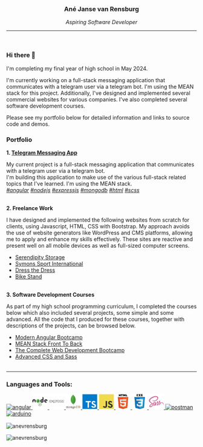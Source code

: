 <h3 align="center">Ané Janse van Rensburg</h3>
<p align="center"><em >Aspiring Software Developer</em></p>

<hr>
<br>

### Hi there 👋

I'm completing my final year of high school in May 2024.

I'm currently working on a full-stack messaging application that communicates with a telegram user via a telegram bot. I'm using the MEAN stack for this project. Additionally, I've  designed and implemented several commercial websites for various companies. I've also completed several software development courses.

Please see my portfolio below for detailed information and links to source code and demos.

### Portfolio

**1. [Telegram Messaging App](https://github.com/AnevRensburg/telegram-app)**<br>

My current project is a full-stack messaging application that communicates with a telegram user via a telegram bot.<br>
I'm building this application to make use of the various full-stack related topics that I've learned. I'm using the MEAN stack.<br>
*[#angular](https://angular.io) [#nodejs](https://nodejs.org) [#expressjs](https://expressjs.com) [#mongodb](https://www.mongodb.com/) [#html](https://www.w3.org/html/) [#scss](https://sass-lang.com)*
<br><br>

**2. Freelance Work**<br>

I have designed and implemented the following websites from scratch for clients, using Javascript, HTML, CSS with Bootstrap. My approach avoids the use of website generators like WordPress and CMS platforms, allowing me to apply and enhance my skills effectively. These sites are reactive and present well on all mobile devices as well as full-sized computer screens.

- [Serendipity Storage](https://github.com/AnevRensburg/serendipity-storage)
- [Symons Sport International](https://github.com/AnevRensburg/symons-sport)
- [Dress the Dress](https://github.com/AnevRensburg/dress-the-dress)
- [Bike Stand](https://github.com/AnevRensburg/bike-stand)
<br><br>

**3. Software Development Courses**<br>

As part of my high school programming curriculum, I completed the courses below which also included several projects, some simple and some advanced.  All the code that I produced for these courses, together with descriptions of the projects, can be browsed below.

- [Modern Angular Bootcamp](https://github.com/AnevRensburg/the-modern-angular-bootcamp)
- [MEAN Stack Front To Back](https://github.com/AnevRensburg/mean-stack-front-to-back)
- [The Complete Web Development Bootcamp](https://github.com/AnevRensburg/the-modern-angular-bootcamp)
- [Advanced CSS and Sass](https://github.com/AnevRensburg/natours)
<br><br>
<hr>

### Languages and Tools:
<a href="https://angular.io" target="_blank" rel="noreferrer"> <img src="https://angular.io/assets/images/logos/angular/angular.svg" alt="angular" width="40" height="40"/> </a> <a href="https://nodejs.org" target="_blank" rel="noreferrer"> <img src="https://raw.githubusercontent.com/devicons/devicon/master/icons/nodejs/nodejs-original-wordmark.svg" alt="nodejs" width="40" height="40"/> </a> <a href="https://expressjs.com" target="_blank" rel="noreferrer"> <img src="https://raw.githubusercontent.com/devicons/devicon/master/icons/express/express-original-wordmark.svg" alt="express" width="40" height="40"/> </a> <a href="https://www.mongodb.com/" target="_blank" rel="noreferrer"> <img src="https://raw.githubusercontent.com/devicons/devicon/master/icons/mongodb/mongodb-original-wordmark.svg" alt="mongodb" width="40" height="40"/> </a><a href="https://www.typescriptlang.org/" target="_blank" rel="noreferrer"> <img src="https://raw.githubusercontent.com/devicons/devicon/master/icons/typescript/typescript-original.svg" alt="typescript" width="40" height="40"/> </a> <a href="https://developer.mozilla.org/en-US/docs/Web/JavaScript" target="_blank" rel="noreferrer"> <img src="https://raw.githubusercontent.com/devicons/devicon/master/icons/javascript/javascript-original.svg" alt="javascript" width="40" height="40"/> </a><a href="https://www.w3.org/html/" target="_blank" rel="noreferrer"> <img src="https://raw.githubusercontent.com/devicons/devicon/master/icons/html5/html5-original-wordmark.svg" alt="html5" width="40" height="40"/> </a> <a href="https://www.w3schools.com/css/" target="_blank" rel="noreferrer"> <img src="https://raw.githubusercontent.com/devicons/devicon/master/icons/css3/css3-original-wordmark.svg" alt="css3" width="40" height="40"/> </a> <a href="https://sass-lang.com" target="_blank" rel="noreferrer"> <img src="https://raw.githubusercontent.com/devicons/devicon/master/icons/sass/sass-original.svg" alt="sass" width="40" height="40"/> </a> <a href="https://postman.com" target="_blank" rel="noreferrer"> <img src="https://www.vectorlogo.zone/logos/getpostman/getpostman-icon.svg" alt="postman" width="40" height="40"/> </a> <a href="https://www.arduino.cc/" target="_blank" rel="noreferrer"> <img src="https://cdn.worldvectorlogo.com/logos/arduino-1.svg" alt="arduino" width="40" height="40"/> </a> 

<p><img align="center" src="https://github-readme-streak-stats.herokuapp.com/?user=anevrensburg&" alt="anevrensburg" /></p>

<p><img src="https://komarev.com/ghpvc/?username=anevrensburg&label=Profile%20views&color=0e75b6&style=flat" alt="anevrensburg"/></p>

